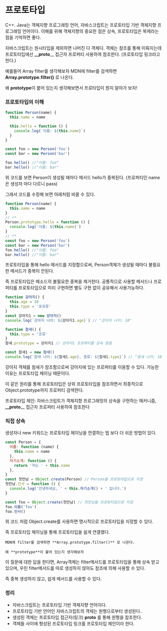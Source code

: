 # 프로토타입

C++. Java는 객체지향 프로그래밍 언어, 자바스크립트는 프로토타입 기반 객체지향 프로그래밍 언어이다.
이해를 위해 객체지향의 중요한 점은 상속, 프로토타입은 복제라는 점을 기억하면 좋다.

자바스크립트는 원시타입을 제외하면 나머진 다 객체다. 객체는 참조를 통해 이뤄지는데 프로토타입에선 **\_\_proto**\_\_ 접근자 프로퍼티 사용하여 참조한다. (프로토타입 링크라고 한다.)

예를들어 Array filter를 생각해보자
MDN에 filter를 검색하면 **Array.prototype.filter()** 로 나온다.

왜 **prototype**이 붙어 있는지 생각해보면서 프로타입이 뭔지 알아가 보자!

### 프로토타입의 이해

```jsx
function Person(name) {
  this.name = name

  this.hello = function () {
    console.log(`이름: ${this.name}`)
  }
}

const foo = new Person('foo')
const bar = new Person('bar')

foo.hello() //"이름: foo"
bar.hello() //"이름: bar"
```

위 코드를 보면 Person이 생성될 때마다 메서드 hello가 중복된다. (프로퍼티인 name은 생성자 마다 다르니 pass)

그래서 코드를 수정해 보면 아래처럼 바꿀 수 있다.

```jsx
function Person(name) {
  this.name = name
}
// **
Person.prototype.hello = function () {
  console.log(`이름: ${this.name}`)
}
// **
const foo = new Person('foo')
const bar = new Person('bar')
foo.hello() //"이름: foo"
bar.hello() //"이름: bar"
```

프로토타입을 통해 hello 메서드를 지정함으로써, Person객체가 생성될 때마다 불필요한 메서드가 중복이 안된다.

즉 프로토타입은 메소드의 불필요한 중복을 제거한다. 공통적으로 사용할 메서드나 프로퍼티를 프로토타입으로 미리 구현하면 별도 구현 없이 공유해서 사용가능하다.

```jsx
function 강아지() {
  this.age = 10
  this.type = '포유류'
}
const 강아지1 = new 강아지()
console.log(`강아지 나이: ${강아지1.age}`) // "강아지 나이: 10"

function 참새() {
  this.type = '조류'
}
참새.prototype = 강아지1 // 강아지1 프로퍼티를 상속 받음

const 참새1 = new 참새()
console.log(`참새 나이: ${참새1.age}, 종류: ${참새1.type}`) // "참새 나이: 10, 종류: 조류"
```

강아지 객체를 참새가 참조함으로써 강아지에 있는 프로퍼티를 이용할 수 있다. 가능한 이유는 프로토타입 체이닝 때문이다.

이 같은 원리를 통해 프로토타입은 상위 프로토타입을 참조하면서 최종적으로 Object.prototype까지 프로퍼티 검색한다.

프로토타입 체인: 자바스크립트가 객체지향 프로그래밍의 상속을 구현하는 매커니즘, **\_\_proto**\_\_ 접근자 프로퍼티 사용하여 참조한다

### 직접 상속

생성자나 new 키워드는 프로토타입 체이닝을 연결하는 법 보다 더 쉬운 방법이 있다.

```jsx
const Person = {
  이름: function (name) {
    this.name = name
  },
  자기소개: function () {
    return '저는 ' + this.name
  },
}
const 첫만남 = Object.create(Person) // Person을 프로토타입으로 지정
첫만남.인사 = function () {
  console.log('안녕하세요, ' + this.자기소개() + ' 입니다.')
}

const foo = Object.create(첫만남) // 첫만남을 프로토타입으로 지정
foo.이름('foo')
foo.인사()
```

위 코드 처럼 Object.create를 사용하면 명시적으로 프로토타입을 지정할 수 있다.

즉 프로토타입 체이닝을 통해 프로토타입을 쉽게 연결했다.

`MDN에 filter를 검색하면 **Array.prototype.filter()** 로 나온다.`

`왜 **prototype**이 붙어 있는지 생각해보자`

이 질문에 대한 답을 한다면, Array객체는 filter메서드를 프로토타입을 통해 상속 받고 있으며, 우린 filter메서드를 따로 생성하지 않아도 참조에 의해 사용할 수 있다.

즉 중복 생성하지 않고, 쉽게 메서드를 사용할 수 있다.

### 정리

- 자바스크립트는 프로토타입 기반 객체지향 언어이다.
- 프로토타입 기반 언어인 자바스크립트의 객체는 원형으로부터 생성된다..
- 생성된 객체는 프로토타입 접근자(링크) **proto** 를 통해 원형을 참조한다.
- 객체들 사이에 형성된 프로토타입 링크를 프로토타입 체인이라 한다.

